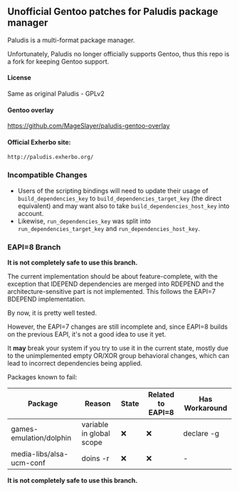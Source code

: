 ## Unofficial Gentoo patches for Paludis package manager 

Paludis is a multi-format package manager.

Unfortunately, Paludis no longer officially supports Gentoo, thus this repo is a fork for keeping Gentoo support.

#### License
Same as original Paludis - GPLv2

#### Gentoo overlay
https://github.com/MageSlayer/paludis-gentoo-overlay

#### Official Exherbo site:
    http://paludis.exherbo.org/

### Incompatible Changes

  - Users of the scripting bindings will need to update their usage of
    `build_dependencies_key` to `build_dependencies_target_key` (the direct
    equivalent) and may want also to take `build_dependencies_host_key` into
    account.
  - Likewise, `run_dependencies_key` was split into
    `run_dependencies_target_key` and `run_dependencies_host_key`.

### EAPI=8 Branch

**It is not completely safe to use this branch.**

The current implementation should be about feature-complete, with the exception
that IDEPEND dependencies are merged into RDEPEND and the
architecture-sensitive part is not implemented. This follows the EAPI=7 BDEPEND
implementation.

By now, it is pretty well tested.

However, the EAPI=7 changes are still incomplete and, since EAPI=8 builds on
the previous EAPI, it's not a good idea to use it yet.

It **may** break your system if you try to use it in the current state, mostly
due to the unimplemented empty OR/XOR group behavioral changes, which can lead
to incorrect dependencies being applied.

Packages known to fail:

| Package | Reason | State | Related to EAPI=8 | Has Workaround |
| ------- | ------ | ----- | ----------------- | -------------- |
| games-emulation/dolphin | variable in global scope | ❌ | ❌ | declare -g |
| media-libs/alsa-ucm-conf | doins -r | ❌ | ❌ | - |

**It is not completely safe to use this branch.**
